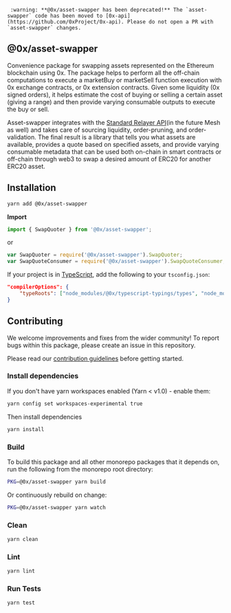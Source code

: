 ```
 :warning: **@0x/asset-swapper has been deprecated!** The `asset-swapper` code has been moved to [0x-api](https://github.com/0xProject/0x-api). Please do not open a PR with `asset-swapper` changes.
```

## @0x/asset-swapper

Convenience package for swapping assets represented on the Ethereum blockchain using 0x. The package helps to perform all the off-chain computations to execute a marketBuy or marketSell function execution with 0x exchange contracts, or 0x extension contracts. Given some liquidity (0x signed orders), it helps estimate the cost of buying or selling a certain asset (giving a range) and then provide varying consumable outputs to execute the buy or sell.

Asset-swapper integrates with the [Standard Relayer API](https://github.com/0xProject/standard-relayer-api)(in the future Mesh as well) and takes care of sourcing liquidity, order-pruning, and order-validation. The final result is a library that tells you what assets are available, provides a quote based on specified assets, and provide varying consumable metadata that can be used both on-chain in smart contracts or off-chain through web3 to swap a desired amount of ERC20 for another ERC20 asset.

## Installation

```bash
yarn add @0x/asset-swapper
```

**Import**

```typescript
import { SwapQuoter } from '@0x/asset-swapper';
```

or

```javascript
var SwapQuoter = require('@0x/asset-swapper').SwapQuoter;
var SwapQuoteConsumer = require('@0x/asset-swapper').SwapQuoteConsumer;
```

If your project is in [TypeScript](https://www.typescriptlang.org/), add the following to your `tsconfig.json`:

```json
"compilerOptions": {
    "typeRoots": ["node_modules/@0x/typescript-typings/types", "node_modules/@types"],
}
```

## Contributing

We welcome improvements and fixes from the wider community! To report bugs within this package, please create an issue in this repository.

Please read our [contribution guidelines](../../CONTRIBUTING.md) before getting started.

### Install dependencies

If you don't have yarn workspaces enabled (Yarn < v1.0) - enable them:

```bash
yarn config set workspaces-experimental true
```

Then install dependencies

```bash
yarn install
```

### Build

To build this package and all other monorepo packages that it depends on, run the following from the monorepo root directory:

```bash
PKG=@0x/asset-swapper yarn build
```

Or continuously rebuild on change:

```bash
PKG=@0x/asset-swapper yarn watch
```

### Clean

```bash
yarn clean
```

### Lint

```bash
yarn lint
```

### Run Tests

```bash
yarn test
```
